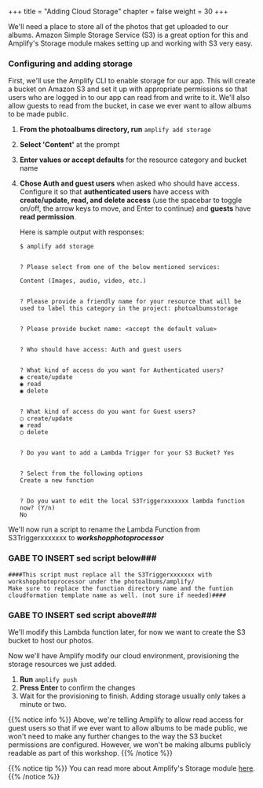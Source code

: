 +++
title = "Adding Cloud Storage"
chapter = false
weight = 30
+++

We'll need a place to store all of the photos that get uploaded to our albums. Amazon Simple Storage Service (S3) is a great option for this and Amplify's Storage module makes setting up and working with S3 very easy.

### Configuring and adding storage

First, we'll use the Amplify CLI to enable storage for our app. This will create a bucket on Amazon S3 and set it up with appropriate permissions so that users who are logged in to our app can read from and write to it. We'll also allow guests to read from the bucket, in case we ever want to allow albums to be made public. 

1. **From the photoalbums directory, run** `amplify add storage`

2. **Select 'Content'** at the prompt

3. **Enter values or accept defaults** for the resource category and bucket name

4. **Chose Auth and guest users** when asked who should have access. Configure it so that **authenticated users** have access with **create/update, read, and delete access** (use the spacebar to toggle on/off, the arrow keys to move, and Enter to continue) and **guests** have **read permission**. 

    Here is sample output with responses:

    ```text
    $ amplify add storage


    ? Please select from one of the below mentioned services:
    
    Content (Images, audio, video, etc.)


    ? Please provide a friendly name for your resource that will be used to label this category in the project: photoalbumsstorage


    ? Please provide bucket name: <accept the default value>


    ? Who should have access: Auth and guest users


    ? What kind of access do you want for Authenticated users? 
    ◉ create/update
    ◉ read
    ◉ delete


    ? What kind of access do you want for Guest users? 
    ◯ create/update
    ◉ read
    ◯ delete


    ? Do you want to add a Lambda Trigger for your S3 Bucket? Yes


    ? Select from the following options 
    Create a new function 


    ? Do you want to edit the local S3Triggerxxxxxxx lambda function now? (Y/n) 
    No
    ```

We'll now run a script to rename the Lambda Function from S3Triggerxxxxxxx to **_workshopphotoprocessor_**
### GABE TO INSERT sed script below###
```text
####This script must replace all the S3Triggerxxxxxxx with workshopphotoprocessor under the photoalbums/amplify/ 
Make sure to replace the function directory name and the funtion cloudformation template name as well. (not sure if needed)####
```
### GABE TO INSERT sed script above###

We'll modify this Lambda function later, for now we want to create the S3 bucket to host our photos.

Now we'll have Amplify modify our cloud environment, provisioning the storage resources we just added.

1. **Run** `amplify push` 
2. **Press Enter** to confirm the changes
3. Wait for the provisioning to finish. Adding storage usually only takes a minute or two.

{{% notice info %}}
Above, we're telling Amplify to allow read access for guest users so that if we ever want to allow albums to be made public, we won't need to make any further changes to the way the S3 bucket permissions are configured. However, we won't be making albums publicly readable as part of this workshop.
{{% /notice %}}

{{% notice tip %}}
You can read more about Amplify's Storage module [here](https://aws-amplify.github.io/amplify-js/media/storage_guide).
{{% /notice %}}
